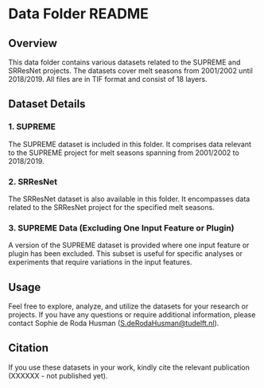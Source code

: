# Data Folder README

## Overview

This data folder contains various datasets related to the SUPREME and SRResNet projects. The datasets cover melt seasons from 2001/2002 until 2018/2019. All files are in TIF format and consist of 18 layers.

## Dataset Details

### 1. SUPREME

The SUPREME dataset is included in this folder. It comprises data relevant to the SUPREME project for melt seasons spanning from 2001/2002 to 2018/2019.

### 2. SRResNet

The SRResNet dataset is also available in this folder. It encompasses data related to the SRResNet project for the specified melt seasons.

### 3. SUPREME Data (Excluding One Input Feature or Plugin)

A version of the SUPREME dataset is provided where one input feature or plugin has been excluded. This subset is useful for specific analyses or experiments that require variations in the input features.



## Usage

Feel free to explore, analyze, and utilize the datasets for your research or projects. If you have any questions or require additional information, please contact Sophie de Roda Husman (S.deRodaHusman@tudelft.nl).

## Citation

If you use these datasets in your work, kindly cite the relevant publication (XXXXXX - not published yet). 

